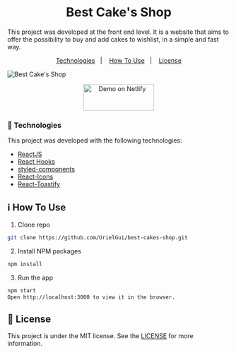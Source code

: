 <h1 align="center">Best Cake's Shop</h1>

This project was developed at the front end level. It is a website that aims to offer the possibility to buy and add cakes to wishlist, in a simple and fast way.

<p align="center">
  <a href="#rocket-technologies">Technologies</a>&nbsp;&nbsp;&nbsp;|&nbsp;&nbsp;&nbsp;
  <a href="#information_source-how-to-use">How To Use</a>&nbsp;&nbsp;&nbsp;|&nbsp;&nbsp;&nbsp;
  <a href="#memo-license">License</a>
</p>

![Best Cake's Shop](https://i.imgur.com/CpXfy8n.png)

<p align="center">
  <a href="https://best-cakes-shop.vercel.app/" target="_blank">
    <img alt="Demo on Netlify" height="60px" width="160px" src="https://i.imgur.com/CoGI4YX.png">
  </a>
</p>

### :rocket: Technologies

This project was developed with the following technologies:

- [ReactJS](https://reactjs.org/)
- [React Hooks](https://reactjs.org/docs/hooks-intro.html)
- [styled-components](https://styled-components.com/)
- [React-Icons](https://react-icons.netlify.com/)
- [React-Toastify](https://fkhadra.github.io/react-toastify/)

## :information_source: How To Use

1. Clone repo

```bash
git clone https://github.com/UrielGui/best-cakes-shop.git
```

2. Install NPM packages

```bash
npm install
```

3. Run the app

```bash
npm start
Open http://localhost:3000 to view it in the browser.
```

## :memo: License

This project is under the MIT license. See the [LICENSE](https://github.com/UrielGui/best-cakes-shop/blob/master/LICENSE) for more information.
